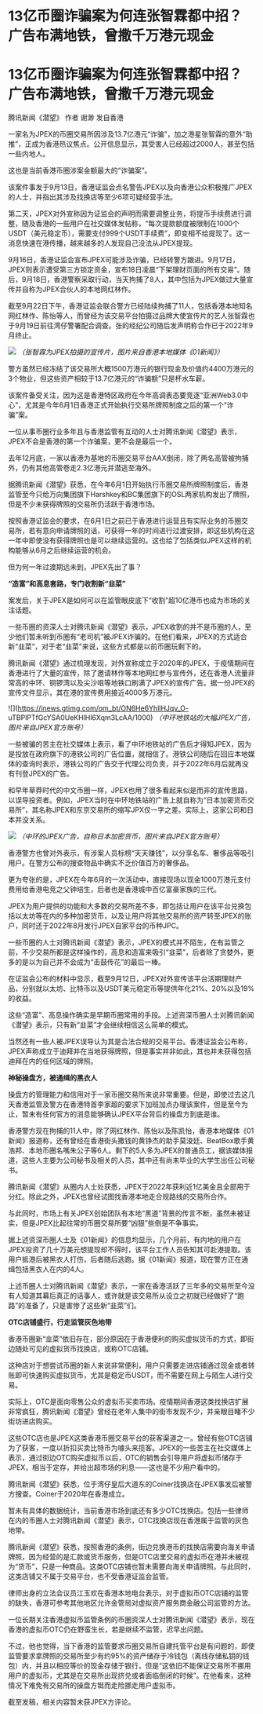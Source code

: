 # 13亿币圈诈骗案为何连张智霖都中招？广告布满地铁，曾撒千万港元现金

# 13亿币圈诈骗案为何连张智霖都中招？广告布满地铁，曾撒千万港元现金

腾讯新闻《潜望》 作者 谢渺 发自香港

一家名为JPEX的币圈交易所因涉及13.7亿港元“诈骗”，加之港星张智霖的意外“助推”，正成为香港热议焦点。公开信息显示，其受害人已经超过2000人，甚至包括一些内地人。

这也是当前香港币圈涉案金额最大的“诈骗案”。

该案件事发于9月13日，香港证监会点名警告JPEX以及向香港公众积极推广JPEX的人士，并指出其涉及找换店等至少6项可疑经营手法。

第二天，JPEX对外宣称因为证监会的声明而需要调整业务，将提币手续费进行调整，随及香港的一些用户在社交媒体发帖称，“每次提款额度被限制在1000个USDT（美元稳定币），需要支付999个USDT手续费”，即变相不给提现了。这一消息快速在港传播，越来越多的人发现自己没法从JPEX提现。

9月16日，香港证监会宣布JPEX可能涉及诈骗，已经转警方跟进。9月17日，JPEX则表示遭受第三方锁定资金，宣布18日凌晨“下架理财页面的所有交易”。随后，9月18日，香港警察采取行动，当天拘捕了8人，其中包括为JPEX做过大量宣传并自称为JPEX合伙人的本地网红林作。

截至9月22日下午，香港证监会联合警方已经陆续拘捕了11人，包括香港本地知名网红林作、陈怡等人，而曾经为该交易平台拍摄过品牌大使宣传片的艺人张智霖也于9月19日前往湾仔警署配合调查。张的经纪公司随后发声明称合作已于2022年9月终止。

![](https://inews.gtimg.com/om_bt/OJ26NDQecTPrBglwQfVKm5TMmRAWGxIZzI5SyU7tbG9_8AA/1000)
_（张智霖为JPEX拍摄的宣传片，图片来自香港本地媒体《01新闻》）_

警方虽然已经冻结了该交易所大概1500万港元的银行现金及价值约4400万港元的3个物业，但这些资产相较于13.7亿港元的“诈骗额”只是杯水车薪。

该案件备受关注，因为这是香港特区政府在今年高调表态要竞逐“亚洲Web3.0中心”，尤其是今年6月1日香港正式开始执行交易所牌照制度之后的第一个“诈骗”案。

一位从事币圈行业多年且与香港监管有互动的人士对腾讯新闻《潜望》表示，JPEX不会是香港的第一个诈骗案，更不会是最后一个。

去年12月底，一家以香港为基地的币圈交易平台AAX倒闭，除了两名高管被拘捕外，仍有其他高管卷走2.3亿港元并潜逃至海外。

据腾讯新闻《潜望》获悉，在今年6月1日开始执行币圈交易所牌照制度后，香港监管至今只给万向集团旗下Harshkey和BC集团旗下的OSL两家机构发出了牌照，但是不少未获得牌照的交易所仍活跃于香港市场。

按照香港证监会的要求，在6月1日之前已于香港进行运营且有实际业务的币圈交易所，若有意向申请牌照的话，可获得一年的时间进行过渡安排，即这些机构在这一年中即使没有获得牌照也是可以继续运营的。这也给了包括类似JPEX这样的机构能够从6月之后继续运营的机会。

但为何一年过渡期远未到，JPEX先出了事？

**“造富”和高息套路，专门收割新“韭菜”**

案发后，关于JPEX是如何可以在监管眼皮底下“收割”超10亿港币也成为市场的关注话题。

一些币圈的资深人士对腾讯新闻《潜望》表示，JPEX收割的并不是币圈的人，至少他们暂未听到币圈有“老司机”被JPEX诈骗的。在他们看来，JPEX的方式适合新“韭菜”，对于老“韭菜”来说，这些方式都是以前币圈玩剩下的。

腾讯新闻《潜望》通过梳理发现，对外宣称成立于2020年的JPEX，于疫情期间在香港进行了大量的宣传，除了邀请林作等本地网红参与宣传外，还在香港人流量非常高的中环、铜锣湾以及尖沙咀等地铁口刷满了JPEX的宣传广告。据一份JPEX的宣传文件显示，其在港的宣传费用接近4000多万港元。

![](https://inews.gtimg.com/om_bt/ON6He6YhllHJqv_O-
uTBPlPTfGcYSA0UeKHlHl6Xqm3LcAA/1000) _（中环地铁站的大幅JPEX广告，图片来自JPEX官方账号）_

一些被骗的苦主在社交媒体上表示，看了中环地铁站的广告后才得知JPEX，因为是投放在政府旗下的港铁公司的广告位置，就相信了。港铁公司随后在回应本地媒体的查询时表示，港铁公司的广告交于代理公司负责，并于2022年6月后就再没有刊登JPEX的广告。

和早年草莽时代的中文币圈一样，JPEX也用了很多看起来似是而非的宣传思路，以误导投资者。例如，JPEX当时在中环地铁站的广告上就自称为“日本加密货币交易所”，其名称JPEX和东京交易所的缩写JPX仅一字之差。实际上，这家公司和日本并没关系。

![](https://inews.gtimg.com/om_bt/Owi4u-FUIBBZ36AYc26uf8VirNBIH7wwQUCxHfCmDhbsoAA/1000)
_（中环的JPEX广告，自称日本加密货币，图片来自JPEX官方账号）_

香港警方也曾对外表示，有涉案人员标榜“天天赚钱”，以分享名车、奢侈品等吸引用户。在警方公布的搜查物品中确实不乏价值百万的奢侈品。

更为夸张的是，JPEX在今年6月的一次活动中，直接现场以现金1000万港元支付费用给香港电竞之父钟培生，后者也是香港城中百亿富豪家族的三代。

JPEX为用户提供的功能和大多数的交易所差不多，即包括让用户在该平台兑换包括以太坊等在内的多种加密货币，以及让用户将其他交易所的资产转至JPEX的账户，同时还于2022年8月发行JPEX自家平台的币种JPC。

一些币圈的人士对腾讯新闻《潜望》表示，JPEX的模式并不陌生，在有监管之前，不少交易所都是这样操作的，高息和造富来吸引“韭菜”，后者除了贪婪外，更多的是以为自己并不会成为“击鼓传花”的最后一棒。

在证监会公布的材料中显示，截至9月12日，JPEX对外宣传该平台活期理财产品，分别就以太坊、比特币以及USDT美元稳定币等提供年化21%、20%以及19%的收益。

这些“造富”、高息操作确实是早期币圈常用的手段。上述资深币圈人士对腾讯新闻《潜望》表示，只有新“韭菜”才会继续相信这么简单的模式。

当然还有一些人被JPEX误导认为其是合法合规的交易平台。香港证监会公布称，JPEX声称成立于迪拜并在当地获得牌照，但是事实并非如此，其也并未获得包括迪拜在内的任何区域的牌照。

**神秘操盘方，被通缉的黑衣人**

操盘方的管理能力和信用对于一家币圈交易所来说非常重要。但是，即使过去这几天香港监管及警方在香港特首李家超的要求下加班加点办理该案件，但是至今为止，暂未有任何官方的消息能够确认JPEX平台背后的操盘方到底是谁。

香港警方现在拘捕的11人中，除了网红林作、陈怡以及陈凯怡，香港本地媒体《01新闻》报道称，还有曾经在香港街头撒钱的黄铮杰的助手莫浚廷、BeatBox歌手黄浩邦、本地币圈名嘴朱公子等6人。剩下的5人多为JPEX的普通员工，据该媒体报道，这些人主要为公司秘书及相关的人员，其中还有尚未毕业的大学生出任公司秘书。

腾讯新闻《潜望》从圈内人士处获悉，JPEX于2022年获利近1亿美金且全部用于分红。除此之外，JPEX也曾经试图找香港本地走合规路线的交易所合作。

与此同时，市场上有关JPEX创始团队有本地“黑道”背景的传言不断，虽然未被证实，但是JPEX比起往常的币圈交易所要“凶狠”些倒是不争事实。

据上述资深币圈人士及《01新闻》的信息均显示，几个月前，有内地的用户在JPEX投资了几十万美元想提现却不得时，该平台工作人员告知其可赴港提取。该用户抵港后被黑衣人打伤，后者随后逃跑。据《01新闻》报道，现在警方正在通缉包括黑衣人在内的4人。

上述币圈人士对腾讯新闻《潜望》表示，一家在香港活跃了三年多的交易所至今没有人知道其幕后真正的话事人，或许就是该交易所从设立之初就已经做好了“跑路”的准备了，只是害惨了这些新“韭菜”们。

**OTC店铺盛行，行走监管灰色地带**

香港币圈新“韭菜”依旧存在，部分原因在于香港便利的购买虚拟货币的方式，即街边随处可见的虚拟货币找换店，或称OTC店铺。

这种店对于想尝试币圈的新人来说非常便利，用户只需要走进店铺通过现金或者转账即可快速购买虚拟货币，尤其是稳定币USDT，而不需要在网上与陌生人进行交易。

实际上，OTC是面向零售公众的虚拟币买卖市场。疫情期间香港这类找换店扩展非常疯狂，腾讯新闻《潜望》曾经在老年人集中的街市发现不少，并亲眼目睹不少街坊进店购买。

这些OTC店也是JPEX这类香港币圈交易平台的获客渠道之一。曾经有些OTC店铺为了获客，一度以折扣买卖比特币为噱头来揽客。JPEX的一些苦主在社交媒体上表示，通过街边OTC购买虚拟币以后，OTC的销售会引导用户将虚拟币储存于JPEX，相当于定存，并给出超市场的利息——这也是不少用户看中的。

腾讯新闻《潜望》获悉，位于湾仔皇后大道东的Coiner找换店在JPEX事发后被警方搜查。Coiner于2020年在香港成立。

暂未有具体的数据统计，当前香港市场到底还有多少OTC找换店。包括一些律师在内的币圈人士对腾讯新闻《潜望》表示，OTC找换店现在香港属于监管的灰色地带。

腾讯新闻《潜望》获悉，按照香港的条例，街边兑换港币的找换店需要向海关申请牌照，因为经营的是汇款或货币服务，但是OTC店里交易的虚拟币在港并未被视为“货币”，只是一种商品。这类OTC店铺也暂未需要向海关申请牌照。与此同时，这类店铺又不属于交易平台，也不受香港证监会监管。

律师出身的立法会议员江玉欢在香港本地电台表示，对于虚拟币OTC店铺的监管的缺失，香港可参考其他地区允许金管局对虚拟资产服务商金融公司监管的方法。

一位长期关注香港虚拟币监管条例的币圈资深人士对腾讯新闻《潜望》表示，现在香港的虚拟币OTC仍在野蛮生长，若是继续不监管，迟早出问题。

不过，他也觉得，当下香港的监管要求币圈交易所自建托管平台是有问题的，即使监管要求拿牌照的交易所至少有约95%的资产储存于冷钱包（离线存储私钥的钱包）内，并且以相应等价的现金存储于银行，但是“这依旧不能保证交易所不挪用用户的虚拟币，尤其是在交易所出现挤兑或者面临倒闭的时候”。在他看来，这种情况下难免有交易所的操盘方铤而走险挪走用户虚拟币。

截至发稿，相关内容暂未获JPEX方评论。

